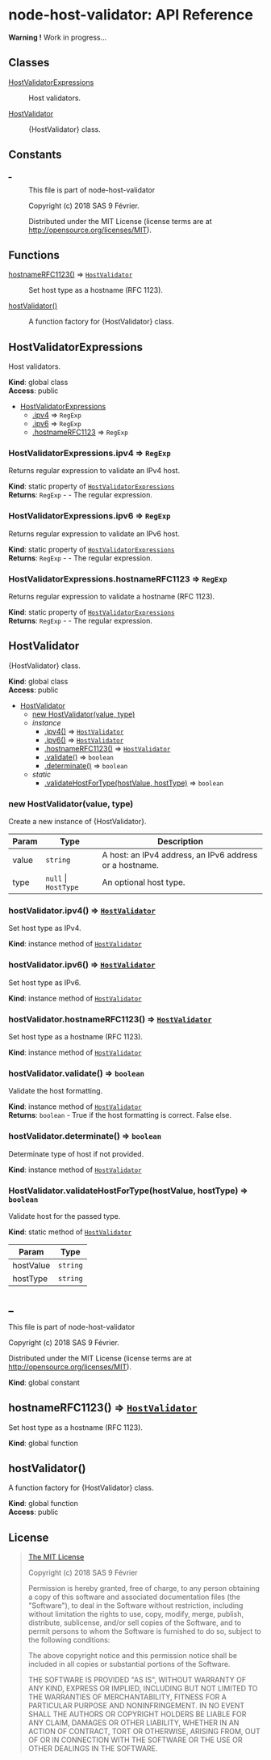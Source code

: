 # node-host-validator: API Reference

**Warning !** Work in progress...

## Classes

<dl>
<dt><a href="#HostValidatorExpressions">HostValidatorExpressions</a></dt>
<dd><p>Host validators.</p>
</dd>
<dt><a href="#HostValidator">HostValidator</a></dt>
<dd><p>{HostValidator} class.</p>
</dd>
</dl>

## Constants

<dl>
<dt><a href="#_">_</a></dt>
<dd><p>This file is part of node-host-validator</p>
<p>Copyright (c) 2018 SAS 9 Février.</p>
<p>Distributed under the MIT License (license terms are at <a href="http://opensource.org/licenses/MIT">http://opensource.org/licenses/MIT</a>).</p>
</dd>
</dl>

## Functions

<dl>
<dt><a href="#hostnameRFC1123">hostnameRFC1123()</a> ⇒ <code><a href="#HostValidator">HostValidator</a></code></dt>
<dd><p>Set host type as a hostname (RFC 1123).</p>
</dd>
<dt><a href="#hostValidator">hostValidator()</a></dt>
<dd><p>A function factory for {HostValidator} class.</p>
</dd>
</dl>

<a name="HostValidatorExpressions"></a>

## HostValidatorExpressions
Host validators.

**Kind**: global class  
**Access**: public  

* [HostValidatorExpressions](#HostValidatorExpressions)
    * [.ipv4](#HostValidatorExpressions.ipv4) ⇒ <code>RegExp</code>
    * [.ipv6](#HostValidatorExpressions.ipv6) ⇒ <code>RegExp</code>
    * [.hostnameRFC1123](#HostValidatorExpressions.hostnameRFC1123) ⇒ <code>RegExp</code>

<a name="HostValidatorExpressions.ipv4"></a>

### HostValidatorExpressions.ipv4 ⇒ <code>RegExp</code>
Returns regular expression to validate an IPv4 host.

**Kind**: static property of [<code>HostValidatorExpressions</code>](#HostValidatorExpressions)  
**Returns**: <code>RegExp</code> - - The regular expression.  
<a name="HostValidatorExpressions.ipv6"></a>

### HostValidatorExpressions.ipv6 ⇒ <code>RegExp</code>
Returns regular expression to validate an IPv6 host.

**Kind**: static property of [<code>HostValidatorExpressions</code>](#HostValidatorExpressions)  
**Returns**: <code>RegExp</code> - - The regular expression.  
<a name="HostValidatorExpressions.hostnameRFC1123"></a>

### HostValidatorExpressions.hostnameRFC1123 ⇒ <code>RegExp</code>
Returns regular expression to validate a hostname (RFC 1123).

**Kind**: static property of [<code>HostValidatorExpressions</code>](#HostValidatorExpressions)  
**Returns**: <code>RegExp</code> - - The regular expression.  
<a name="HostValidator"></a>

## HostValidator
{HostValidator} class.

**Kind**: global class  
**Access**: public  

* [HostValidator](#HostValidator)
    * [new HostValidator(value, type)](#new_HostValidator_new)
    * _instance_
        * [.ipv4()](#HostValidator+ipv4) ⇒ [<code>HostValidator</code>](#HostValidator)
        * [.ipv6()](#HostValidator+ipv6) ⇒ [<code>HostValidator</code>](#HostValidator)
        * [.hostnameRFC1123()](#HostValidator+hostnameRFC1123) ⇒ [<code>HostValidator</code>](#HostValidator)
        * [.validate()](#HostValidator+validate) ⇒ <code>boolean</code>
        * [.determinate()](#HostValidator+determinate) ⇒ <code>boolean</code>
    * _static_
        * [.validateHostForType(hostValue, hostType)](#HostValidator.validateHostForType) ⇒ <code>boolean</code>

<a name="new_HostValidator_new"></a>

### new HostValidator(value, type)
Create a new instance of {HostValidator}.


| Param | Type | Description |
| --- | --- | --- |
| value | <code>string</code> | A host: an IPv4 address, an IPv6 address or a hostname. |
| type | <code>null</code> \| <code>HostType</code> | An optional host type. |

<a name="HostValidator+ipv4"></a>

### hostValidator.ipv4() ⇒ [<code>HostValidator</code>](#HostValidator)
Set host type as IPv4.

**Kind**: instance method of [<code>HostValidator</code>](#HostValidator)  
<a name="HostValidator+ipv6"></a>

### hostValidator.ipv6() ⇒ [<code>HostValidator</code>](#HostValidator)
Set host type as IPv6.

**Kind**: instance method of [<code>HostValidator</code>](#HostValidator)  
<a name="HostValidator+hostnameRFC1123"></a>

### hostValidator.hostnameRFC1123() ⇒ [<code>HostValidator</code>](#HostValidator)
Set host type as a hostname (RFC 1123).

**Kind**: instance method of [<code>HostValidator</code>](#HostValidator)  
<a name="HostValidator+validate"></a>

### hostValidator.validate() ⇒ <code>boolean</code>
Validate the host formatting.

**Kind**: instance method of [<code>HostValidator</code>](#HostValidator)  
**Returns**: <code>boolean</code> - True if the host formatting is correct. False else.  
<a name="HostValidator+determinate"></a>

### hostValidator.determinate() ⇒ <code>boolean</code>
Determinate type of host if not provided.

**Kind**: instance method of [<code>HostValidator</code>](#HostValidator)  
<a name="HostValidator.validateHostForType"></a>

### HostValidator.validateHostForType(hostValue, hostType) ⇒ <code>boolean</code>
Validate host for the passed type.

**Kind**: static method of [<code>HostValidator</code>](#HostValidator)  

| Param | Type |
| --- | --- |
| hostValue | <code>string</code> | 
| hostType | <code>string</code> | 

<a name="_"></a>

## _
This file is part of node-host-validator

Copyright (c) 2018 SAS 9 Février.

Distributed under the MIT License (license terms are at http://opensource.org/licenses/MIT).

**Kind**: global constant  
<a name="hostnameRFC1123"></a>

## hostnameRFC1123() ⇒ [<code>HostValidator</code>](#HostValidator)
Set host type as a hostname (RFC 1123).

**Kind**: global function  
<a name="hostValidator"></a>

## hostValidator()
A function factory for {HostValidator} class.

**Kind**: global function  
**Access**: public  

## <a name="license"> License

>
> [The MIT License](https://opensource.org/licenses/MIT)
>
> Copyright (c) 2018 SAS 9 Février
>
> Permission is hereby granted, free of charge, to any person obtaining a copy
> of this software and associated documentation files (the "Software"), to deal
> in the Software without restriction, including without limitation the rights
> to use, copy, modify, merge, publish, distribute, sublicense, and/or sell
> copies of the Software, and to permit persons to whom the Software is
> furnished to do so, subject to the following conditions:
>
> The above copyright notice and this permission notice shall be included in all
> copies or substantial portions of the Software.
>
> THE SOFTWARE IS PROVIDED "AS IS", WITHOUT WARRANTY OF ANY KIND, EXPRESS OR
> IMPLIED, INCLUDING BUT NOT LIMITED TO THE WARRANTIES OF MERCHANTABILITY,
> FITNESS FOR A PARTICULAR PURPOSE AND NONINFRINGEMENT. IN NO EVENT SHALL THE
>AUTHORS OR COPYRIGHT HOLDERS BE LIABLE FOR ANY CLAIM, DAMAGES OR OTHER
> LIABILITY, WHETHER IN AN ACTION OF CONTRACT, TORT OR OTHERWISE, ARISING FROM,
> OUT OF OR IN CONNECTION WITH THE SOFTWARE OR THE USE OR OTHER DEALINGS IN THE
> SOFTWARE.
>
